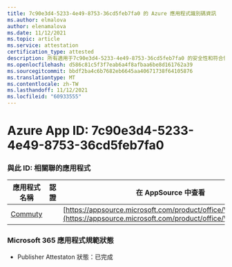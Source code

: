 ```yaml
---
title: 7c90e3d4-5233-4e49-8753-36cd5feb7fa0 的 Azure 應用程式識別碼資訊
ms.author: elmalova
author: elenamalova
ms.date: 11/12/2021
ms.topic: article
ms.service: attestation
certification_type: attested
description: 所有適用于7c90e3d4-5233-4e49-8753-36cd5feb7fa0 的安全性和符合性資訊資訊。
ms.openlocfilehash: d586c81c5f3f7eab6a4f8afbaa6be8d161762a39
ms.sourcegitcommit: bbdf2ba4c6b7682eb6645aa40671738f64105876
ms.translationtype: MT
ms.contentlocale: zh-TW
ms.lasthandoff: 11/12/2021
ms.locfileid: "60933555"
---
```

# <a name="azure-app-id-7c90e3d4-5233-4e49-8753-36cd5feb7fa0"></a>Azure App ID: 7c90e3d4-5233-4e49-8753-36cd5feb7fa0


### <a name="apps-associated-with-this-id"></a>與此 ID: 相關聯的應用程式
| **應用程式名稱** | **認證** | **在 AppSource 中查看** |
|--------------|---------------|-----------------------|
| [Commuty](https://docs.microsoft.com/microsoft-365-app-certification/forward/WA200003325) |  | [https://appsource.microsoft.com/product/office/WA200003325](https://appsource.microsoft.com/product/office/WA200003325) |

### <a name="microsoft-365-app-compliance-status"></a>Microsoft 365 應用程式規範狀態
- Publisher Attestaton 狀態：已完成
